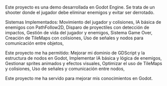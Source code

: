  Este proyecto es una demo desarrollada en Godot Engine. Se trata de un shooter donde el jugador debe eliminar enemigos y evitar ser derrotado.
 
 Sistemas Implementados:
    Movimiento del jugador y colisiones,
    IA básica de enemigos con PathFollow2D,
    Disparo de proyectiles con detección de impactos,
    Gestión de vida del jugador y enemigos,
    Sistema Game Over,
    Creación de TileMaps con colisiones,
    Uso de señales y nodos para comunicación entre objetos,
    
Este proyecto me ha permitido:
    Mejorar mi dominio de GDScript y la estructura de nodos en Godot,
    Implementar IA básica y lógica de enemigos,
    Gestionar sprites animados y efectos visuales,
    Optimizar el uso de TileMaps y colisiones,
    Uso de señales y comunicación entre nodos,

Este proyecto me ha servido para mejorar mis conocimientos en Godot.
    
